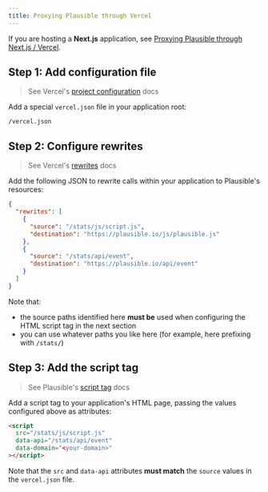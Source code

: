 ```yaml
---
title: Proxying Plausible through Vercel
---
```


If you are hosting a **Next.js** application, see [Proxying Plausible through Next.js / Vercel](https://plausible.io/docs/proxy/guides/nextjs).

## Step 1: Add configuration file

> See Vercel's [project configuration](https://vercel.com/docs/cli#project-configuration) docs

Add a special `vercel.json` file in your application root:

```
/vercel.json
```

## Step 2: Configure rewrites

>  See Vercel's [rewrites](https://vercel.com/docs/cli#project-configuration/rewrites) docs

Add the following JSON to rewrite calls within your application to Plausible's resources: 

```json
{
  "rewrites": [
    {
      "source": "/stats/js/script.js",
      "destination": "https://plausible.io/js/plausible.js"
    },
    {
      "source": "/stats/api/event",
      "destination": "https://plausible.io/api/event"
    }
  ]
}
```

Note that:

- the source paths identified here **must be** used when configuring the HTML script tag in the next section
- you can use whatever paths you like here (for example, here prefixing with  `/stats/`)

## Step 3: Add the script tag

> See Plausible's [script tag](https://plausible.io/docs/plausible-script) docs 

Add a script tag to your application's HTML page, passing the values configured above as attributes:

```html
<script
  src="/stats/js/script.js"
  data-api="/stats/api/event"
  data-domain="<your-domain>"
></script>
```

Note that the `src` and `data-api` attributes **must match** the `source` values in the `vercel.json` file.

